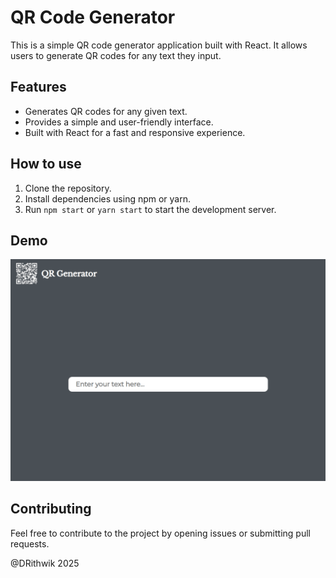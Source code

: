 # QR Code Generator

This is a simple QR code generator application built with React. It allows users to generate QR codes for any text they input. 

## Features

*   Generates QR codes for any given text.
*   Provides a simple and user-friendly interface.
*   Built with React for a fast and responsive experience.

## How to use

1.  Clone the repository.
2.  Install dependencies using npm or yarn.
3.  Run  `npm start`  or  `yarn start`  to start the development server.

## Demo

![](/public//qrdemo.gif)

## Contributing

Feel free to contribute to the project by opening issues or submitting pull requests.

@DRithwik 2025

